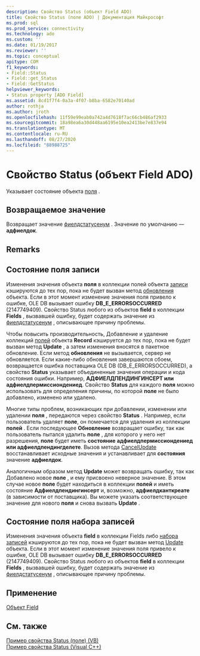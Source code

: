 ```yaml
---
description: Свойство Status (объект Field ADO)
title: Свойство Status (поле ADO) | Документация Майкрософт
ms.prod: sql
ms.prod_service: connectivity
ms.technology: ado
ms.custom: ''
ms.date: 01/19/2017
ms.reviewer: ''
ms.topic: conceptual
apitype: COM
f1_keywords:
- Field::Status
- Field::get_Status
- Field::GetStatus
helpviewer_keywords:
- Status property [ADO Field]
ms.assetid: 8cd1f7f4-0a3a-4f07-b8ba-6582e70140ad
author: rothja
ms.author: jroth
ms.openlocfilehash: 11f59e99eab0a742a4d7618f7ac66cb486af2933
ms.sourcegitcommit: 18a98ea6a30d448aa6195e10ea2413be7e837e94
ms.translationtype: MT
ms.contentlocale: ru-RU
ms.lasthandoff: 08/27/2020
ms.locfileid: "88988725"
---
```

# <a name="status-property-ado-field"></a>Свойство Status (объект Field ADO)
Указывает состояние объекта [поля](./field-object.md) .  
  
## <a name="return-value"></a>Возвращаемое значение  
 Возвращает значение [фиелдстатусенум](./fieldstatusenum.md) . Значение по умолчанию — **адфиелдок**.  
  
## <a name="remarks"></a>Remarks  
  
## <a name="record-field-status"></a>Состояние поля записи  
 Изменения значения объекта **поля** в коллекции полей объекта [записи](./record-object-ado.md) кэшируются до тех пор, пока не будет вызван метод [обновления](./update-method.md) объекта. Если в этот момент изменение значения поля привело к ошибке, OLE DB вызывает ошибку **DB_E_ERRORSOCCURRED** (2147749409). Свойство Status любого из объектов **field** в коллекции **Fields** , вызвавшей ошибку, будет содержать значение из [фиелдстатусенум](./fieldstatusenum.md) , описывающее причину проблемы.  
  
 Чтобы повысить производительность, Добавление и удаление коллекций [полей](./fields-collection-ado.md) объекта **Record** кэшируется до тех пор, пока не будет вызван метод **Update** , а затем изменения вносятся в пакетное обновление. Если метод **обновления** не вызывается, сервер не обновляется. Если какие-либо обновления завершаются сбоем, возвращается ошибка поставщика OLE DB (DB_E_ERRORSOCCURRED), а свойство **Status** указывает объединенные значения операции и кода состояния ошибки. Например, **АДФИЕЛДПЕНДИНГИНСЕРТ или адфиелдпермиссиондениед**. Свойство **Status** для каждого **поля** можно использовать для определения причины, по которой **поле** не было добавлено, изменено или удалено.  
  
 Многие типы проблем, возникающих при добавлении, изменении или удалении **поля** , передаются через свойство **Status** . Например, если пользователь удаляет **поле**, он помечается для удаления из коллекции **полей** . Если последующее **Обновление** возвращает ошибку, так как пользователь пытался удалить **поле** , для которого у него нет разрешения, **поле** будет иметь **состояние** **адфиелдпермиссиондениед или адфиелдпендингделете**. Вызов метода [CancelUpdate](./cancelupdate-method-ado.md) восстанавливает исходные значения и устанавливает для **состояния** значение **адфиелдок**.  
  
 Аналогичным образом метод **Update** может возвращать ошибку, так как Добавлено новое **поле** , и ему присвоено неверное значение. В этом случае новое **поле** будет находиться в коллекции **полей** и иметь состояние **Адфиелдпендингинсерт** и, возможно, **адфиелдканткреате** (в зависимости от поставщика). Вы можете указать соответствующее значение для нового **поля** и снова вызвать **Update** .  
  
## <a name="recordset-field-status"></a>Состояние поля набора записей  
 Изменения значения объекта **field** в коллекции Fields либо [набора записей](./recordset-object-ado.md) кэшируются до тех пор, пока не будет вызван метод [Update](./update-method.md) объекта. Если в этот момент изменение значения поля привело к ошибке, OLE DB вызывает ошибку **DB_E_ERRORSOCCURRED** (2147749409). Свойство Status любого из объектов **field** в коллекции **Fields** , вызвавшей ошибку, будет содержать значение из [фиелдстатусенум](./fieldstatusenum.md) , описывающее причину проблемы.  
  
## <a name="applies-to"></a>Применение  
 [Объект Field](./field-object.md)  
  
## <a name="see-also"></a>См. также  
 [Пример свойства Status (поле) (VB)](./status-property-example-field-vb.md)   
 [Пример свойства Status (Visual C++)](./status-property-example-vc.md)